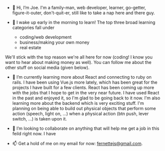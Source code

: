 - 👋  Hi, I’m Joe. I'm a family-man, web developer, learner, go-getter, figure-it-outer, don't-quit-er, still like to take a nap here and there guy. 

- 👀  I wake up early in the morning to learn! The top three broad learning categories fall under
  * coding/web development
  * business/making your own money
  * real estate

 We'll stick with the top reason we're all here for now (coding! I know you want to hear about making money as well). You can follow me about the other stuff on social media (given below).
 
- 🌱  I’m currently learning more about React and connecting to ruby on rails. I have been using Vue.js more lately, which has been great for the projects I have built for a few clients. React has been coming up more with the jobs that I hope to get in the very near future. I have used React in the past and enjoyed it, so I'm glad to be going back to it now. 
I'm also learning more about the backend which is very exciting stuff. I'm planning on being able to build out physical objects that perform some action (speech, light on, ...) when a physical action (btn push, lever switch, ...) is taken upon it.

- 💞️  I’m looking to collaborate on anything that will help me get a job in this feild right now. I have 

- 📫  Get a hold of me on my email for now: fernettejs@gmail.com.

<!---
Fernettejs/Fernettejs is a ✨ special ✨ repository because its `README.md` (this file) appears on your GitHub profile.
You can click the Preview link to take a look at your changes.
--->

